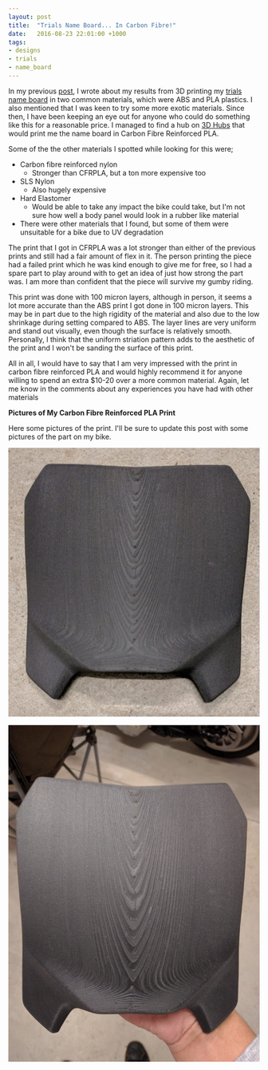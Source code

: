 ```yaml
---
layout: post
title:  "Trials Name Board... In Carbon Fibre!"
date:   2016-08-23 22:01:00 +1000
tags:
- designs
- trials
- name_board
---
```


In my previous [post](https://mongerrr.github.io/2016-07-24-trials-name-board-printing/), I wrote about my results from 3D printing my [trials name board](https://mongerrr.github.io/2016-07-16-trials-name-board/) in two common materials, which were ABS and PLA plastics. I also mentioned that I was keen to try some more exotic materials. Since then, I have been keeping an eye out for anyone who could do something like this for a reasonable price. I managed to find a hub on [3D Hubs](https://www.3dhubs.com) that would print me the name board in Carbon Fibre Reinforced PLA.

Some of the the other materials I spotted while looking for this were;
- Carbon fibre reinforced nylon
  - Stronger than CFRPLA, but a ton more expensive too
- SLS Nylon
  - Also hugely expensive
- Hard Elastomer
  - Would be able to take any impact the bike could take, but I'm not sure how well a body panel would look in a rubber like material
- There were other materials that I found, but some of them were unsuitable for a bike due to UV degradation

The print that I got in CFRPLA was a lot stronger than either of the previous prints and still had a fair amount of flex in it. The person printing the piece had a failed print which he was kind enough to give me for free, so I had a spare part to play around with to get an idea of just how strong the part was. I am more than confident that the piece will survive my gumby riding.

This print was done with 100 micron layers, although in person, it seems a lot more accurate than the ABS print I got done in 100 micron layers. This may be in part due to the high rigidity of the material and also due to the low shrinkage during setting compared to ABS. The layer lines are very uniform and stand out visually, even though the surface is relatively smooth. Personally, I think that the uniform striation pattern adds to the aesthetic of the print and I won't be sanding the surface of this print.

All in all, I would have to say that I am very impressed with the print in carbon fibre reinforced PLA and would highly recommend it for anyone willing to spend an extra $10-20 over a more common material.  Again, let me know in the comments about any experiences you have had with other materials

**Pictures of My Carbon Fibre Reinforced PLA Print**

Here some pictures of the print. I'll be sure to update this post with some pictures of the part on my bike.

![CF1](https://github.com/mongerrr/mongerrr.github.io/raw/master/resources/2016-08-23-trials-name-board-cf/cf1.jpg)

![CF2](https://github.com/mongerrr/mongerrr.github.io/raw/master/resources/2016-08-23-trials-name-board-cf/cf2.jpg)

